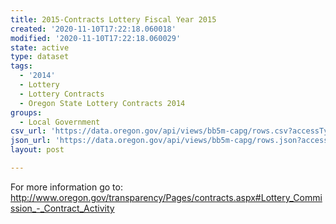 ```yaml
---
title: 2015-Contracts Lottery Fiscal Year 2015
created: '2020-11-10T17:22:18.060018'
modified: '2020-11-10T17:22:18.060029'
state: active
type: dataset
tags:
  - '2014'
  - Lottery
  - Lottery Contracts
  - Oregon State Lottery Contracts 2014
groups:
  - Local Government
csv_url: 'https://data.oregon.gov/api/views/bb5m-capg/rows.csv?accessType=DOWNLOAD'
json_url: 'https://data.oregon.gov/api/views/bb5m-capg/rows.json?accessType=DOWNLOAD'
layout: post

---
```

For more information go to: http://www.oregon.gov/transparency/Pages/contracts.aspx#Lottery_Commission_-_Contract_Activity
